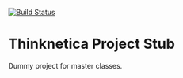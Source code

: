 [![Build Status](https://travis-ci.org/palkan/th-dummy.svg?branch=master)](https://travis-ci.org/palkan/th-dummy)
# Thinknetica Project Stub

Dummy project for master classes.
